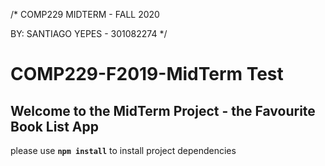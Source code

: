 /* 
COMP229 MIDTERM - FALL 2020

BY: 
SANTIAGO YEPES - 301082274
*/

# COMP229-F2019-MidTerm Test

## Welcome to the MidTerm Project - the Favourite Book List App

please use **`npm install`** to install project dependencies
